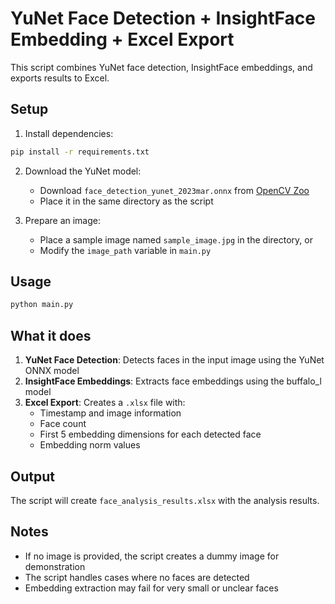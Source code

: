 # YuNet Face Detection + InsightFace Embedding + Excel Export

This script combines YuNet face detection, InsightFace embeddings, and exports results to Excel.

## Setup

1. Install dependencies:
```bash
pip install -r requirements.txt
```

2. Download the YuNet model:
   - Download `face_detection_yunet_2023mar.onnx` from [OpenCV Zoo](https://github.com/opencv/opencv_zoo/tree/master/models/face_detection_yunet)
   - Place it in the same directory as the script

3. Prepare an image:
   - Place a sample image named `sample_image.jpg` in the directory, or
   - Modify the `image_path` variable in `main.py`

## Usage

```bash
python main.py
```

## What it does

1. **YuNet Face Detection**: Detects faces in the input image using the YuNet ONNX model
2. **InsightFace Embeddings**: Extracts face embeddings using the buffalo_l model
3. **Excel Export**: Creates a `.xlsx` file with:
   - Timestamp and image information
   - Face count
   - First 5 embedding dimensions for each detected face
   - Embedding norm values

## Output

The script will create `face_analysis_results.xlsx` with the analysis results.

## Notes

- If no image is provided, the script creates a dummy image for demonstration
- The script handles cases where no faces are detected
- Embedding extraction may fail for very small or unclear faces
